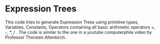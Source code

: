 # Expression Trees
This code tries to generate Expression Trees using primitive types, Variables, Constants, Operators containing all basic arithmetic operators +, -, *, / . The code is similar to the one in a youtube computerphile video by Professor Thorsten Altenkirch.
